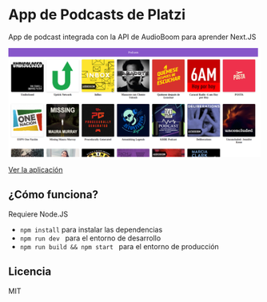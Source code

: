 # App de Podcasts de Platzi

App de podcast integrada con la API de AudioBoom para aprender Next.JS

![Caputara de la App](./.readme-static/preview.png)

[Ver la aplicación](https://podcasts-qvwxyhsfac.now.sh/)

## ¿Cómo funciona?

Requiere Node.JS

* `npm install` para instalar las dependencias
* `npm run dev ` para el entorno de desarrollo
* `npm run build && npm start ` para el entorno de producción


## Licencia

MIT
